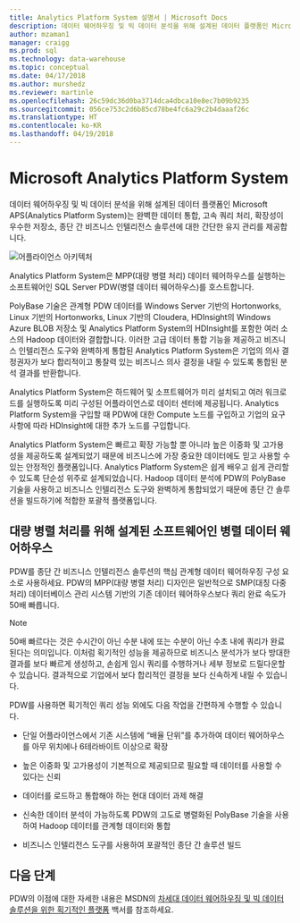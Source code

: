 ```yaml
---
title: Analytics Platform System 설명서 | Microsoft Docs
description: 데이터 웨어하우징 및 빅 데이터 분석을 위해 설계된 데이터 플랫폼인 Microsoft APS(Analytics Platform System)는 완벽한 데이터 통합, 고속 쿼리 처리, 확장성이 우수한 저장소, 종단 간 비즈니스 인텔리전스 솔루션에 대한 간단한 유지 관리를 제공합니다.
author: mzaman1
manager: craigg
ms.prod: sql
ms.technology: data-warehouse
ms.topic: conceptual
ms.date: 04/17/2018
ms.author: murshedz
ms.reviewer: martinle
ms.openlocfilehash: 26c59dc36d0ba3714dca4dbca10e8ec7b09b9235
ms.sourcegitcommit: 056ce753c2d6b85cd78be4fc6a29c2b4daaaf26c
ms.translationtype: HT
ms.contentlocale: ko-KR
ms.lasthandoff: 04/19/2018
---
```

# <a name="microsoft-analytics-platform-system"></a>Microsoft Analytics Platform System  
데이터 웨어하우징 및 빅 데이터 분석을 위해 설계된 데이터 플랫폼인 Microsoft APS(Analytics Platform System)는 완벽한 데이터 통합, 고속 쿼리 처리, 확장성이 우수한 저장소, 종단 간 비즈니스 인텔리전스 솔루션에 대한 간단한 유지 관리를 제공합니다.  
  
![어플라이언스 아키텍처](media/architecture-high-level.png "어플라이언스 아키텍처")  
  
Analytics Platform System은 MPP(대량 병렬 처리) 데이터 웨어하우스를 실행하는 소프트웨어인 SQL Server PDW(병렬 데이터 웨어하우스)를 호스트합니다.  
  
PolyBase 기술은 관계형 PDW 데이터를 Windows Server 기반의 Hortonworks, Linux 기반의 Hortonworks, Linux 기반의 Cloudera, HDInsight의 Windows Azure BLOB 저장소 및 Analytics Platform System의 HDInsight를 포함한 여러 소스의 Hadoop 데이터와 결합합니다. 이러한 고급 데이터 통합 기능을 제공하고 비즈니스 인텔리전스 도구와 완벽하게 통합된 Analytics Platform System은 기업의 의사 결정권자가 보다 합리적이고 통찰력 있는 비즈니스 의사 결정을 내릴 수 있도록 통합된 분석 결과를 반환합니다.  
  
Analytics Platform System은 하드웨어 및 소프트웨어가 미리 설치되고 여러 워크로드를 실행하도록 미리 구성된 어플라이언스로 데이터 센터에 제공됩니다. Analytics Platform System을 구입할 때 PDW에 대한 Compute 노드를 구입하고 기업의 요구 사항에 따라 HDInsight에 대한 추가 노드를 구입합니다.  
  
Analytics Platform System은 빠르고 확장 가능할 뿐 아니라 높은 이중화 및 고가용성을 제공하도록 설계되었기 때문에 비즈니스에 가장 중요한 데이터에도 믿고 사용할 수 있는 안정적인 플랫폼입니다. Analytics Platform System은 쉽게 배우고 쉽게 관리할 수 있도록 단순성 위주로 설계되었습니다. Hadoop 데이터 분석에 PDW의 PolyBase 기술을 사용하고 비즈니스 인텔리전스 도구와 완벽하게 통합되었기 때문에 종단 간 솔루션을 빌드하기에 적합한 포괄적 플랫폼입니다.  
  
  
## <a name="parallel-data-warehouse-software-designed-for-massively-parallel-processing"></a>대량 병렬 처리를 위해 설계된 소프트웨어인 병렬 데이터 웨어하우스
  
PDW를 종단 간 비즈니스 인텔리전스 솔루션의 핵심 관계형 데이터 웨어하우징 구성 요소로 사용하세요. PDW의 MPP(대량 병렬 처리) 디자인은 일반적으로 SMP(대칭 다중 처리) 데이터베이스 관리 시스템 기반의 기존 데이터 웨어하우스보다 쿼리 완료 속도가 50배 빠릅니다.  
  
> [!NOTE]  
> 50배 빠르다는 것은 수시간이 아닌 수분 내에 또는 수분이 아닌 수초 내에 쿼리가 완료된다는 의미입니다. 이처럼 획기적인 성능을 제공하므로 비즈니스 분석가가 보다 방대한 결과를 보다 빠르게 생성하고, 손쉽게 임시 쿼리를 수행하거나 세부 정보로 드릴다운할 수 있습니다. 결과적으로 기업에서 보다 합리적인 결정을 보다 신속하게 내릴 수 있습니다.  
  
PDW를 사용하면 획기적인 쿼리 성능 외에도 다음 작업을 간편하게 수행할 수 있습니다.  
  
-   단일 어플라이언스에서 기존 시스템에 “배율 단위”를 추가하여 데이터 웨어하우스를 아무 위치에나 6테라바이트 이상으로 확장  
  
-   높은 이중화 및 고가용성이 기본적으로 제공되므로 필요할 때 데이터를 사용할 수 있다는 신뢰  
  
-   데이터를 로드하고 통합해야 하는 현대 데이터 과제 해결  
  
-   신속한 데이터 분석이 가능하도록 PDW의 고도로 병렬화된 PolyBase 기술을 사용하여 Hadoop 데이터를 관계형 데이터와 통합  
  
-   비즈니스 인텔리전스 도구를 사용하여 포괄적인 종단 간 솔루션 빌드  

## <a name="next-steps"></a>다음 단계

PDW의 이점에 대한 자세한 내용은 MSDN의 [차세대 데이터 웨어하우징 및 빅 데이터 솔루션을 위한 획기적인 플랫폼](http://msdn.microsoft.com/library/dn520808.aspx) 백서를 참조하세요.  
  

